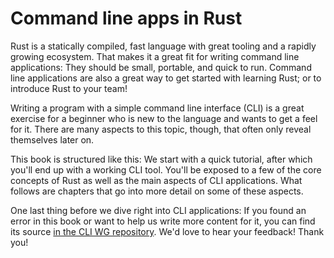 # Command line apps in Rust

Rust is a statically compiled, fast language with great tooling and a rapidly growing ecosystem.
That makes it a great fit for writing command line applications:
They should be small, portable, and quick to run.
Command line applications are also a great way to get started with learning Rust;
or to introduce Rust to your team!

Writing a program with a simple command line interface (CLI)
is a great exercise for a beginner
who is new to the language and wants to get a feel for it.
There are many aspects to this topic, though,
that often only reveal themselves later on.

This book is structured like this:
We start with a quick tutorial,
after which you'll end up with a working CLI tool.
You'll be exposed to a few of the core concepts of Rust
as well as the main aspects of CLI applications.
What follows are chapters that go into more detail
on some of these aspects.

One last thing before we dive right into CLI applications:
If you found an error in this book
or want to help us write more content for it,
you can find its source [in the CLI WG repository][book-src].
We'd love to hear your feedback!
Thank you!

[book-src]: https://github.com/rust-lang-nursery/cli-wg
